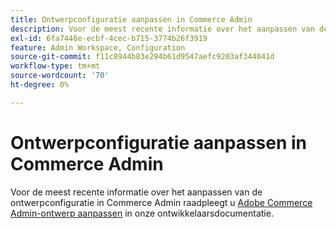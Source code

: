 ```yaml
---
title: Ontwerpconfiguratie aanpassen in Commerce Admin
description: Voor de meest recente informatie over het aanpassen van de ontwerpconfiguratie in Commerce Admin raadpleegt u [Het ontwerp van Adobe Commerce Admin aanpassen] (https://devdocs.magento.com/guides/v2.4/howdoi/admin/customize_admin.html) in de documentatie voor ontwikkelaars.
exl-id: 6fa7448e-ecbf-4cec-b715-3774b26f3919
feature: Admin Workspace, Configuration
source-git-commit: f11c8944b83e294b61d9547aefc9203af344041d
workflow-type: tm+mt
source-wordcount: '70'
ht-degree: 0%

---
```


# Ontwerpconfiguratie aanpassen in Commerce Admin

Voor de meest recente informatie over het aanpassen van de ontwerpconfiguratie in Commerce Admin raadpleegt u [Adobe Commerce Admin-ontwerp aanpassen](https://devdocs.magento.com/guides/v2.4/howdoi/admin/customize_admin.html) in onze ontwikkelaarsdocumentatie.
